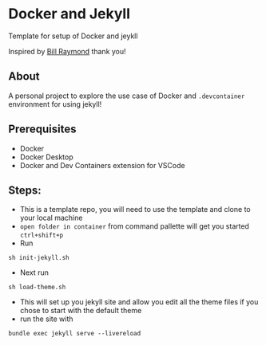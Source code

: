 # Docker and Jekyll

Template for setup of Docker and jeykll

Inspired by [Bill Raymond](https://github.com/BillRaymond) thank you!

## About

A personal project to explore the use case of Docker and `.devcontainer` environment for using jekyll!

## Prerequisites

- Docker
- Docker Desktop
- Docker and Dev Containers extension for VSCode

## Steps:

- This is a template repo, you will need to use the template and clone to your local machine
- `open folder in container` from command pallette will get you started `ctrl+shift+p`
- Run

```shell
sh init-jekyll.sh
```

- Next run

```shell
sh load-theme.sh
```

- This will set up you jekyll site and allow you edit all the theme files if you chose to start with the default theme
- run the site with

```shell
bundle exec jekyll serve --livereload
```
